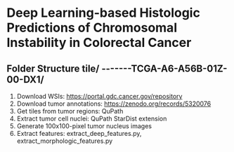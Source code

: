 # Deep Learning-based Histologic Predictions of Chromosomal Instability in Colorectal Cancer 


Folder Structure
tile/
-------TCGA-A6-A56B-01Z-00-DX1/
--------------

1. Download WSIs: https://portal.gdc.cancer.gov/repository
2. Download tumor annotations: https://zenodo.org/records/5320076
3. Get tiles from tumor regions: QuPath
4. Extract tumor cell nuclei: QuPath StarDist extension
5. Generate 100x100-pixel tumor nucleus images
6. Extract features: extract_deep_features.py, extract_morphologic_features.py
